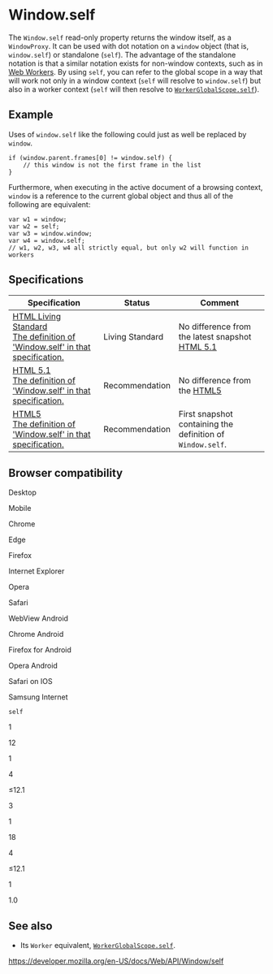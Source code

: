 Window.self
===========

The `Window.self` read-only property returns the window itself, as a <span class="page-not-created">`WindowProxy`</span>. It can be used with dot notation on a `window` object (that is, `window.self`) or standalone (`self`). The advantage of the standalone notation is that a similar notation exists for non-window contexts, such as in [Web Workers](../worker). By using `self`, you can refer to the global scope in a way that will work not only in a window context (`self` will resolve to `window.self`) but also in a worker context (`self` will then resolve to [`WorkerGlobalScope.self`](../workerglobalscope/self)).

Example
-------

Uses of `window.self` like the following could just as well be replaced by `window`.

    if (window.parent.frames[0] != window.self) {
        // this window is not the first frame in the list
    }

Furthermore, when executing in the active document of a browsing context, `window` is a reference to the current global object and thus all of the following are equivalent:

    var w1 = window;
    var w2 = self;
    var w3 = window.window;
    var w4 = window.self;
    // w1, w2, w3, w4 all strictly equal, but only w2 will function in workers

Specifications
--------------

<table><thead><tr class="header"><th>Specification</th><th>Status</th><th>Comment</th></tr></thead><tbody><tr class="odd"><td><a href="https://html.spec.whatwg.org/multipage/#dom-self">HTML Living Standard<br />
<span class="small">The definition of 'Window.self' in that specification.</span></a></td><td><span class="spec-living">Living Standard</span></td><td>No difference from the latest snapshot <a href="https://www.w3.org/TR/html51/">HTML 5.1</a></td></tr><tr class="even"><td><a href="https://www.w3.org/TR/html51/browsers.html#dom-self">HTML 5.1<br />
<span class="small">The definition of 'Window.self' in that specification.</span></a></td><td><span class="spec-rec">Recommendation</span></td><td>No difference from the <a href="https://www.w3.org/TR/html52/">HTML5</a></td></tr><tr class="odd"><td><a href="https://www.w3.org/TR/html52/browsers.html#dom-self">HTML5<br />
<span class="small">The definition of 'Window.self' in that specification.</span></a></td><td><span class="spec-rec">Recommendation</span></td><td>First snapshot containing the definition of <code>Window.self</code>.</td></tr></tbody></table>

Browser compatibility
---------------------

Desktop

Mobile

Chrome

Edge

Firefox

Internet Explorer

Opera

Safari

WebView Android

Chrome Android

Firefox for Android

Opera Android

Safari on IOS

Samsung Internet

`self`

1

12

1

4

≤12.1

3

1

18

4

≤12.1

1

1.0

See also
--------

-   Its `Worker` equivalent, [`WorkerGlobalScope.self`](../workerglobalscope/self).

<a href="https://developer.mozilla.org/en-US/docs/Web/API/Window/self" class="_attribution-link">https://developer.mozilla.org/en-US/docs/Web/API/Window/self</a>
